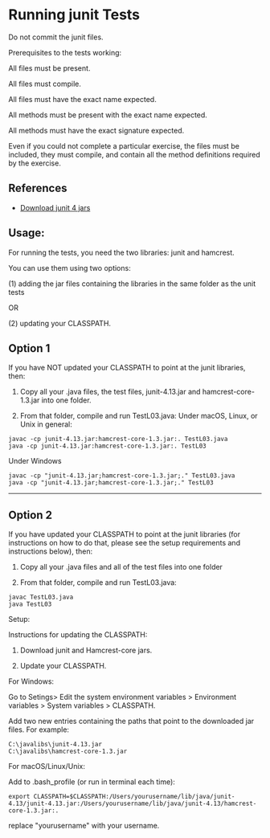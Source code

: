 
# Running junit Tests

Do not commit the junit files.

Prerequisites to the tests working:

All files must be present.

All files must compile.

All files must have the exact name expected.

All methods must be present with the exact name expected.

All methods must have the exact signature expected.

Even if you could not complete a particular exercise, the files
must be included, they must compile, and contain all the method
definitions required by the exercise.

## References

* [Download junit 4 jars](https://github.com/junit-team/junit4/wiki/Download-and-Install)


## Usage:

For running the tests, you need the two libraries: junit and hamcrest.

You can use them using two options:

(1) adding the jar files containing the libraries in the same folder as the unit tests

 OR

(2) updating your CLASSPATH.


## Option 1

If you have NOT updated your CLASSPATH to point at the junit libraries, then:

1. Copy all your .java files, the test files, junit-4.13.jar and hamcrest-core-1.3.jar into one folder.

2. From that folder, compile and run TestL03.java:
Under macOS, Linux, or Unix in general:

```
javac -cp junit-4.13.jar:hamcrest-core-1.3.jar:. TestL03.java
java -cp junit-4.13.jar:hamcrest-core-1.3.jar:. TestL03
```

Under Windows

```
javac -cp "junit-4.13.jar;hamcrest-core-1.3.jar;." TestL03.java
java -cp "junit-4.13.jar;hamcrest-core-1.3.jar;." TestL03
```

***

## Option 2

If you have updated your CLASSPATH to point at the junit libraries (for instructions on how to do that, please see the setup requirements and instructions below), then:

1. Copy all your .java files and all of the test files into one folder

2. From that folder, compile and run TestL03.java:

```
javac TestL03.java
java TestL03
```


Setup:

Instructions for updating the CLASSPATH:

1. Download junit and Hamcrest-core jars.

2. Update your CLASSPATH.

For Windows:

Go to Setings> Edit the system environment variables > Environment variables > System variables > CLASSPATH.

Add two new entries containing the paths that point to the downloaded jar files. For example:

```
C:\javalibs\junit-4.13.jar
C:\javalibs\hamcrest-core-1.3.jar
```

For macOS/Linux/Unix:

Add to .bash_profile (or run in terminal each time):

```
export CLASSPATH=$CLASSPATH:/Users/yourusername/lib/java/junit-4.13/junit-4.13.jar:/Users/yourusername/lib/java/junit-4.13/hamcrest-core-1.3.jar:.
```

replace "yourusername" with your username.

